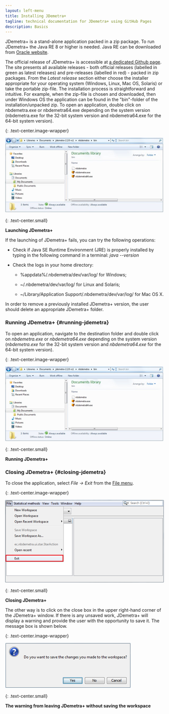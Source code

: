 ```yaml
---
layout: left-menu
title: Installing JDemetra+
tagline: technical documentation for JDemetra+ using GitHub Pages
description: Basics
---
```

JDemetra+ is a stand-alone application packed in a zip package. To run JDemetra+ the Java RE 8 or higher is needed. Java RE can be 
downloaded from [Oracle website](https://www.oracle.com/technetwork/java/javase/downloads/index.html).

The official release of JDemetra+ is accessible at 
[a dedicated Github page](https://github.com/jdemetra/jdemetra-app/releases). The site presents all available releases - both official releases (labelled in green as latest releases) and pre-releases (labelled in red) - 
packed in zip packages. From the *Latest release* section either choose 
the installer appropriate for your operating system (Windows, Linux, 
Mac OS, Solaris) or take the portable zip-file. The installation process 
is straightforward and intuitive. For example, when the zip-file is 
chosen and downloaded, then under Windows OS the application can be found 
in the "bin"-folder of the installation/unpacked zip. To open an 
application, double click on nbdemetra.exe or nbdemetra64.exe depending 
on the system version (nbdemetra.exe for the 32-bit system version and 
nbdemetra64.exe for the 64-bit system version).

{: .text-center.image-wrapper}

![Text](/assets/img/quick-start/RunningJDemetra.jpg)

{: .text-center.small}

**Launching JDemetra+**

If the launching of JDemetra+ fails, you can try the following
operations:

-   Check if Java SE Runtime Environment (JRE) is properly installed by typing in the following command in a terminal: *java --version*

-   Check the logs in your home directory:

    -   %appdata%/.nbdemetra/dev/var/log/ for Windows;

    -   \~/.nbdemetra/dev/var/log/ for Linux and Solaris;

    -   \~/Library/Application Support/.nbdemetra/dev/var/log/ for Mac OS X.

In order to remove a previously installed JDemetra+ version, the user
should delete an appropriate JDemetra+ folder.

### Running JDemetra+ {#running-jdemetra}

To open an application, navigate to the destination folder and double
click on *nbdemetra.exe* or *nbdemetra64.exe* depending on the system
version (*nbdemetra.exe* for the 32-bit system version and
*nbdemetra64.exe* for the 64-bit system version).

{: .text-center.image-wrapper}

![Text](/assets/img/reference-manual/manual/A_Ref1.jpg)

{: .text-center.small}

**Running JDemetra+**

### Closing JDemetra+ {#closing-jdemetra}

To close the application, select *File → Exit* from the [File menu](http://localhost:4000/pages/reference-manual/file.html).

{: .text-center.image-wrapper}

![Text](/assets/img/reference-manual/manual/A_Ref2.jpg)

{: .text-center.small}


**Closing JDemetra+**

The other way is to click on the close box in the upper right-hand
corner of the JDemetra+ window. If there is any unsaved work, JDemetra+
will display a warning and provide the user with the opportunity to save
it. The message box is shown below.

{: .text-center.image-wrapper}

![Text](/assets/img/reference-manual/manual/A_Ref3.jpg)

{: .text-center.small}

**The warning from leaving JDemetra+ without saving the workspace**